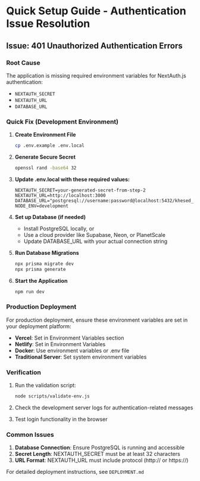# Quick Setup Guide - Authentication Issue Resolution

## Issue: 401 Unauthorized Authentication Errors

### Root Cause
The application is missing required environment variables for NextAuth.js authentication:
- `NEXTAUTH_SECRET`
- `NEXTAUTH_URL` 
- `DATABASE_URL`

### Quick Fix (Development Environment)

1. **Create Environment File**
   ```bash
   cp .env.example .env.local
   ```

2. **Generate Secure Secret**
   ```bash
   openssl rand -base64 32
   ```

3. **Update .env.local with these required values:**
   ```env
   NEXTAUTH_SECRET=your-generated-secret-from-step-2
   NEXTAUTH_URL=http://localhost:3000
   DATABASE_URL="postgresql://username:password@localhost:5432/khesed_tek_church_systems"
   NODE_ENV=development
   ```

4. **Set up Database (if needed)**
   - Install PostgreSQL locally, or
   - Use a cloud provider like Supabase, Neon, or PlanetScale
   - Update DATABASE_URL with your actual connection string

5. **Run Database Migrations**
   ```bash
   npx prisma migrate dev
   npx prisma generate
   ```

6. **Start the Application**
   ```bash
   npm run dev
   ```

### Production Deployment

For production deployment, ensure these environment variables are set in your deployment platform:

- **Vercel**: Set in Environment Variables section
- **Netlify**: Set in Environment Variables
- **Docker**: Use environment variables or .env file
- **Traditional Server**: Set system environment variables

### Verification

1. Run the validation script:
   ```bash
   node scripts/validate-env.js
   ```

2. Check the development server logs for authentication-related messages

3. Test login functionality in the browser

### Common Issues

1. **Database Connection**: Ensure PostgreSQL is running and accessible
2. **Secret Length**: NEXTAUTH_SECRET must be at least 32 characters
3. **URL Format**: NEXTAUTH_URL must include protocol (http:// or https://)

For detailed deployment instructions, see `DEPLOYMENT.md`